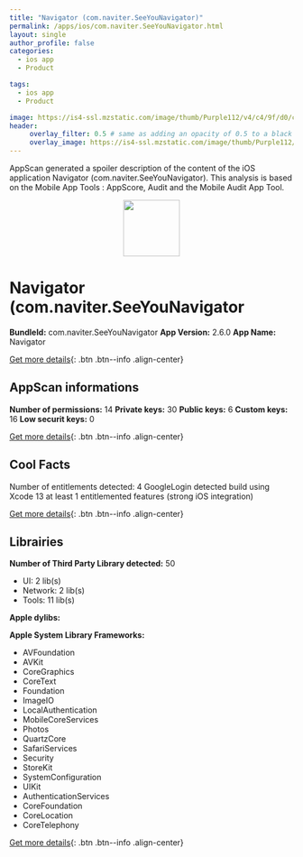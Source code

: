 ```yaml
---
title: "Navigator (com.naviter.SeeYouNavigator)"
permalink: /apps/ios/com.naviter.SeeYouNavigator.html
layout: single
author_profile: false
categories: 
  - ios app 
  - Product 

tags: 
  - ios app 
  - Product 

image: https://is4-ssl.mzstatic.com/image/thumb/Purple112/v4/c4/9f/d0/c49fd0be-d55e-f254-c826-014e1ec56c27/AppIcon-1x_U007emarketing-0-7-0-85-220.png/512x512bb.jpg
header: 
     overlay_filter: 0.5 # same as adding an opacity of 0.5 to a black background
     overlay_image: https://is4-ssl.mzstatic.com/image/thumb/Purple112/v4/c4/9f/d0/c49fd0be-d55e-f254-c826-014e1ec56c27/AppIcon-1x_U007emarketing-0-7-0-85-220.png/512x512bb.jpg
---
```

AppScan generated a spoiler description of the content of the iOS application Navigator (com.naviter.SeeYouNavigator). This analysis is based on the Mobile App Tools : AppScore, Audit and the Mobile Audit App Tool.

  
  
<div style="text-align: center;"><img src="https://is4-ssl.mzstatic.com/image/thumb/Purple112/v4/c4/9f/d0/c49fd0be-d55e-f254-c826-014e1ec56c27/AppIcon-1x_U007emarketing-0-7-0-85-220.png/512x512bb.jpg" width="100" height="100"></div>  
  
# Navigator (com.naviter.SeeYouNavigator

**BundleId:** com.naviter.SeeYouNavigator
**App Version:** 2.6.0
**App Name:** Navigator


[Get more details](/pricing.html){: .btn .btn--info .align-center}  
  
## AppScan informations 

**Number of permissions:** 14
**Private keys:** 30
**Public keys:** 6
**Custom keys:** 16
**Low securit keys:** 0
  
[Get more details](/pricing.html){: .btn .btn--info .align-center}

## Cool Facts

Number of entitlements detected: 4
GoogleLogin detected
build using Xcode 13
at least 1 entitlemented features (strong iOS integration)
  
[Get more details](/pricing.html){: .btn .btn--info .align-center}

## Librairies 
**Number of Third Party Library detected:** 50
- UI: 2 lib(s)
- Network: 2 lib(s)
- Tools: 11 lib(s)

**Apple dylibs:**


**Apple System Library Frameworks:**
- AVFoundation
- AVKit
- CoreGraphics
- CoreText
- Foundation
- ImageIO
- LocalAuthentication
- MobileCoreServices
- Photos
- QuartzCore
- SafariServices
- Security
- StoreKit
- SystemConfiguration
- UIKit
- AuthenticationServices
- CoreFoundation
- CoreLocation
- CoreTelephony


  
[Get more details](/pricing.html){: .btn .btn--info .align-center}

